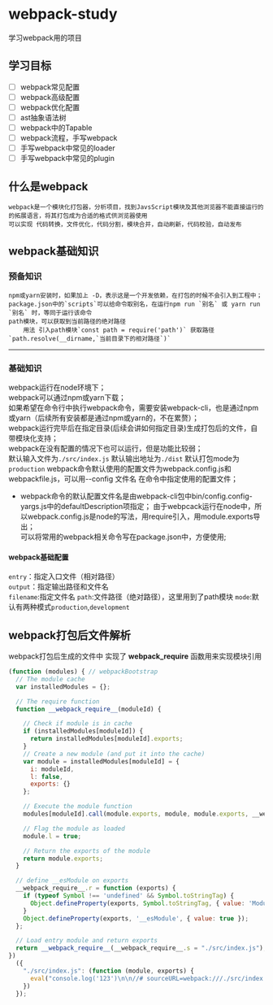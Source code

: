 # webpack-study
学习webpack用的项目

## 学习目标

- [ ] webpack常见配置
- [ ] webpack高级配置
- [ ] webpack优化配置
- [ ] ast抽象语法树
- [ ] webpack中的Tapable
- [ ] webpack流程，手写webpack
- [ ] 手写webpack中常见的loader
- [ ] 手写webpack中常见的plugin

## 什么是webpack
    webpack是一个模块化打包器，分析项目，找到JavsScript模块及其他浏览器不能直接运行的的拓展语言，将其打包成为合适的格式供浏览器使用
    可以实现 代码转换，文件优化，代码分割，模块合并，自动刷新，代码校验，自动发布

## webpack基础知识

### 预备知识
    npm或yarn安装时，如果加上 -D，表示这是一个开发依赖，在打包的时候不会引入到工程中；
    package.json中的`scripts`可以给命令取别名，在运行npm run `别名` 或 yarn run `别名` 时，等同于运行该命令
    path模块，可以获取到当前路径的绝对路径  
        用法 引入path模块`const path = require('path')` 获取路径 `path.resolve(__dirname,`当前目录下的相对路径`)`
---
### 基础知识
webpack运行在node环境下；  
webpack可以通过npm或yarn下载；  
如果希望在命令行中执行webpack命令，需要安装webpack-cli，也是通过npm或yarn（后续所有安装都是通过npm或yarn的，不在累赘）；  
webpack运行完毕后在指定目录(后续会讲如何指定目录)生成打包后的文件，自带模块化支持；  
webpack在没有配置的情况下也可以运行，但是功能比较弱；  
    默认输入文件为`./src/index.js`
    默认输出地址为`./dist`
    默认打包mode为`production`
webpack命令默认使用的配置文件为webpack.config.js和webpackfile.js，可以用--config 文件名 在命令中指定使用的配置文件；  
  - webpack命令的默认配置文件名是由webpack-cli包中bin/config.config-yargs.js中的defaultDescription项指定；
由于webpcack运行在node中，所以webpack.config.js是node的写法，用require引入，用module.exports导出；  
可以将常用的webpack相关命令写在package.json中，方便使用;
#### webpack基础配置  
`entry`：指定入口文件（相对路径）  
`output`：指定输出路径和文件名  
    `filename`:指定文件名
    `path`:文件路径（绝对路径），这里用到了path模块
`mode`:默认有两种模式`production`,`development`
## webpack打包后文件解析
webpack打包后生成的文件中 实现了 __webpack_require__ 函数用来实现模块引用
```javascript
(function (modules) { // webpackBootstrap
  // The module cache
  var installedModules = {};

  // The require function
  function __webpack_require__(moduleId) {

    // Check if module is in cache
    if (installedModules[moduleId]) {
      return installedModules[moduleId].exports;
    }
    // Create a new module (and put it into the cache)
    var module = installedModules[moduleId] = {
      i: moduleId,
      l: false,
      exports: {}
    };

    // Execute the module function
    modules[moduleId].call(module.exports, module, module.exports, __webpack_require__);

    // Flag the module as loaded
    module.l = true;

    // Return the exports of the module
    return module.exports;
  }

  // define __esModule on exports
  __webpack_require__.r = function (exports) {
    if (typeof Symbol !== 'undefined' && Symbol.toStringTag) {
      Object.defineProperty(exports, Symbol.toStringTag, { value: 'Module' });
    }
    Object.defineProperty(exports, '__esModule', { value: true });
  };

  // Load entry module and return exports
  return __webpack_require__(__webpack_require__.s = "./src/index.js");
})
  ({
    "./src/index.js": (function (module, exports) {
      eval("console.log('123')\n\n//# sourceURL=webpack:///./src/index.js?");
    })
  });
```